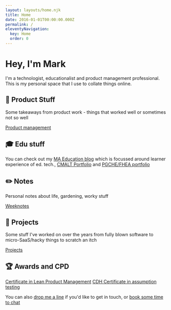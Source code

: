 ```yaml
---
layout: layouts/home.njk
title: Home
date: 2016-01-01T00:00:00.000Z
permalink: /
eleventyNavigation:
  key: Home
  order: 0
---
```

# Hey, I'm Mark

I'm a technologist, educationalist and product management professional. This is my personal space that I use to collate things online. 

## 🚀 Product Stuff
Some takeaways from product work - things that worked well or sometimes not so well

[Product management](tags/product-management)

## 🎓 Edu stuff
You can check out my [MA Education blog](/tags/MA) which is focussed around learner experience of ed. tech., [CMALT Portfolio](https://themarkness.gitbook.io/cmalt/) and [PGCHE/FHEA portfolio](https://pgche.tumblr.com/) 

## ✏️ Notes
Personal notes about life, gardening, worky stuff

[Weeknotes](tags/weeknote)

## 🚧 Projects

Some stuff I've worked on over the years from fully blown software to micro-SaaS/hacky things to scratch an itch

[Projects](/projects)

## 🏆 Awards and CPD

[Certificate in Lean Product Management](/static/img/Lean%20PM%20Course%20Certificate.pdf)
[CDH Certificate in assumption testing](/static/img/certificate-assumption-testing-may-2024-65a8abd0164402e6590b5794.pdf)


You can also [drop me a line](/contact) if you'd like to get in touch, or [book some time to chat]([text](https://cal.com/mark-williams))
